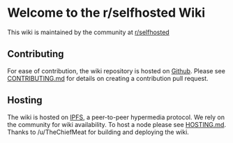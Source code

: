 # Welcome to the r/selfhosted Wiki

This wiki is maintained by the community at [r/selfhosted](https://www.reddit.com/r/selfhosted)

## Contributing

For ease of contribution, the wiki repository is hosted on [Github](https://github.com/kaysond/selfhosted-wiki). Please see [CONTRIBUTING.md](https://github.com/kaysond/selfhosted-wiki/blob/master/CONTRIBUTING.md) for details on creating a contribution pull request.

## Hosting

The wiki is hosted on [IPFS](https://ipfs.io), a peer-to-peer hypermedia protocol. We rely on the community for wiki availability. To host a node please see [HOSTING.md](https://github.com/kaysond/selfhosted-wiki/blob/master/HOSTING.md). Thanks to /u/TheChiefMeat for building and deploying the wiki.

